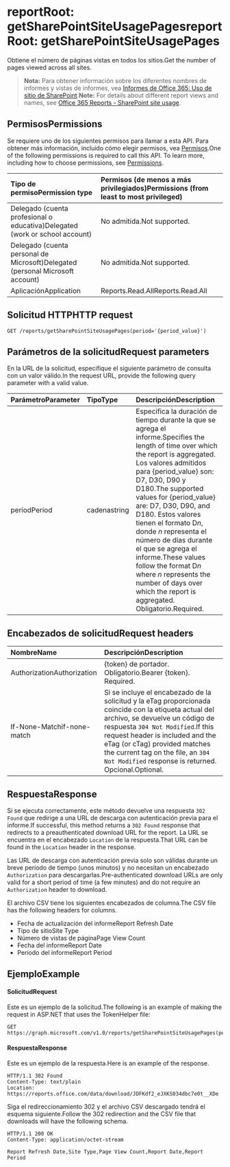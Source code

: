 # <a name="reportroot-getsharepointsiteusagepages"></a><span data-ttu-id="fec2a-101">reportRoot: getSharePointSiteUsagePages</span><span class="sxs-lookup"><span data-stu-id="fec2a-101">reportRoot: getSharePointSiteUsagePages</span></span>

<span data-ttu-id="fec2a-102">Obtiene el número de páginas vistas en todos los sitios.</span><span class="sxs-lookup"><span data-stu-id="fec2a-102">Get the number of pages viewed across all sites.</span></span>

> <span data-ttu-id="fec2a-103">**Nota:** Para obtener información sobre los diferentes nombres de informes y vistas de informes, vea [Informes de Office 365: Uso de sitio de SharePoint]((https://support.office.com/client/SharePoint-site-usage-4ecfb843-e5d5-464d-8bf6-7ed512a9b213)).</span><span class="sxs-lookup"><span data-stu-id="fec2a-103">**Note:** For details about different report views and names, see [Office 365 Reports - SharePoint site usage]((https://support.office.com/client/SharePoint-site-usage-4ecfb843-e5d5-464d-8bf6-7ed512a9b213)).</span></span>

## <a name="permissions"></a><span data-ttu-id="fec2a-104">Permisos</span><span class="sxs-lookup"><span data-stu-id="fec2a-104">Permissions</span></span>

<span data-ttu-id="fec2a-p101">Se requiere uno de los siguientes permisos para llamar a esta API. Para obtener más información, incluido cómo elegir permisos, vea [Permisos](../../../concepts/permissions_reference.md).</span><span class="sxs-lookup"><span data-stu-id="fec2a-p101">One of the following permissions is required to call this API. To learn more, including how to choose permissions, see [Permissions](../../../concepts/permissions_reference.md).</span></span>

| <span data-ttu-id="fec2a-107">Tipo de permiso</span><span class="sxs-lookup"><span data-stu-id="fec2a-107">Permission type</span></span>                        | <span data-ttu-id="fec2a-108">Permisos (de menos a más privilegiados)</span><span class="sxs-lookup"><span data-stu-id="fec2a-108">Permissions (from least to most privileged)</span></span> |
| :------------------------------------- | :--------------------------------------- |
| <span data-ttu-id="fec2a-109">Delegado (cuenta profesional o educativa)</span><span class="sxs-lookup"><span data-stu-id="fec2a-109">Delegated (work or school account)</span></span>     | <span data-ttu-id="fec2a-110">No admitida.</span><span class="sxs-lookup"><span data-stu-id="fec2a-110">Not supported.</span></span>                           |
| <span data-ttu-id="fec2a-111">Delegado (cuenta personal de Microsoft)</span><span class="sxs-lookup"><span data-stu-id="fec2a-111">Delegated (personal Microsoft account)</span></span> | <span data-ttu-id="fec2a-112">No admitida.</span><span class="sxs-lookup"><span data-stu-id="fec2a-112">Not supported.</span></span>                           |
| <span data-ttu-id="fec2a-113">Aplicación</span><span class="sxs-lookup"><span data-stu-id="fec2a-113">Application</span></span>                            | <span data-ttu-id="fec2a-114">Reports.Read.All</span><span class="sxs-lookup"><span data-stu-id="fec2a-114">Reports.Read.All</span></span>                         |

## <a name="http-request"></a><span data-ttu-id="fec2a-115">Solicitud HTTP</span><span class="sxs-lookup"><span data-stu-id="fec2a-115">HTTP request</span></span>

<!-- { "blockType": "ignored" } --> 

```http
GET /reports/getSharePointSiteUsagePages(period='{period_value}')
```

## <a name="request-parameters"></a><span data-ttu-id="fec2a-116">Parámetros de la solicitud</span><span class="sxs-lookup"><span data-stu-id="fec2a-116">Request parameters</span></span>

<span data-ttu-id="fec2a-117">En la URL de la solicitud, especifique el siguiente parámetro de consulta con un valor válido.</span><span class="sxs-lookup"><span data-stu-id="fec2a-117">In the request URL, provide the following query parameter with a valid value.</span></span>

| <span data-ttu-id="fec2a-118">Parámetro</span><span class="sxs-lookup"><span data-stu-id="fec2a-118">Parameter</span></span> | <span data-ttu-id="fec2a-119">Tipo</span><span class="sxs-lookup"><span data-stu-id="fec2a-119">Type</span></span>   | <span data-ttu-id="fec2a-120">Descripción</span><span class="sxs-lookup"><span data-stu-id="fec2a-120">Description</span></span>                              |
| :-------- | :----- | :--------------------------------------- |
| <span data-ttu-id="fec2a-121">period</span><span class="sxs-lookup"><span data-stu-id="fec2a-121">Period</span></span>    | <span data-ttu-id="fec2a-122">cadena</span><span class="sxs-lookup"><span data-stu-id="fec2a-122">string</span></span> | <span data-ttu-id="fec2a-123">Especifica la duración de tiempo durante la que se agrega el informe.</span><span class="sxs-lookup"><span data-stu-id="fec2a-123">Specifies the length of time over which the report is aggregated.</span></span> <span data-ttu-id="fec2a-124">Los valores admitidos para {period_value} son: D7, D30, D90 y D180.</span><span class="sxs-lookup"><span data-stu-id="fec2a-124">The supported values for {period_value} are: D7, D30, D90, and D180.</span></span> <span data-ttu-id="fec2a-125">Estos valores tienen el formato D*n*, donde *n* representa el número de días durante el que se agrega el informe.</span><span class="sxs-lookup"><span data-stu-id="fec2a-125">These values follow the format D*n* where *n* represents the number of days over which the report is aggregated.</span></span> <span data-ttu-id="fec2a-126">Obligatorio.</span><span class="sxs-lookup"><span data-stu-id="fec2a-126">Required.</span></span> |

## <a name="request-headers"></a><span data-ttu-id="fec2a-127">Encabezados de solicitud</span><span class="sxs-lookup"><span data-stu-id="fec2a-127">Request headers</span></span>

| <span data-ttu-id="fec2a-128">Nombre</span><span class="sxs-lookup"><span data-stu-id="fec2a-128">Name</span></span>          | <span data-ttu-id="fec2a-129">Descripción</span><span class="sxs-lookup"><span data-stu-id="fec2a-129">Description</span></span>               |
| :------------ | :------------------------ |
| <span data-ttu-id="fec2a-130">Authorization</span><span class="sxs-lookup"><span data-stu-id="fec2a-130">Authorization</span></span> | <span data-ttu-id="fec2a-p103">{token} de portador. Obligatorio.</span><span class="sxs-lookup"><span data-stu-id="fec2a-p103">Bearer {token}. Required.</span></span> |
| <span data-ttu-id="fec2a-133">If-None-Match</span><span class="sxs-lookup"><span data-stu-id="fec2a-133">if-none-match</span></span> | <span data-ttu-id="fec2a-134">Si se incluye el encabezado de la solicitud y la eTag proporcionada coincide con la etiqueta actual del archivo, se devuelve un código de respuesta `304 Not Modified`.</span><span class="sxs-lookup"><span data-stu-id="fec2a-134">If this request header is included and the eTag (or cTag) provided matches the current tag on the file, an `304 Not Modified` response is returned.</span></span> <span data-ttu-id="fec2a-135">Opcional.</span><span class="sxs-lookup"><span data-stu-id="fec2a-135">Optional.</span></span> |

## <a name="response"></a><span data-ttu-id="fec2a-136">Respuesta</span><span class="sxs-lookup"><span data-stu-id="fec2a-136">Response</span></span>

<span data-ttu-id="fec2a-137">Si se ejecuta correctamente, este método devuelve una respuesta `302 Found` que redirige a una URL de descarga con autenticación previa para el informe.</span><span class="sxs-lookup"><span data-stu-id="fec2a-137">If successful, this method returns a `302 Found` response that redirects to a preauthenticated download URL for the report.</span></span> <span data-ttu-id="fec2a-138">La URL se encuentra en el encabezado `Location` de la respuesta.</span><span class="sxs-lookup"><span data-stu-id="fec2a-138">That URL can be found in the `Location` header in the response.</span></span>

<span data-ttu-id="fec2a-139">Las URL de descarga con autenticación previa solo son válidas durante un breve período de tiempo (unos minutos) y no necesitan un encabezado `Authorization` para descargarlas.</span><span class="sxs-lookup"><span data-stu-id="fec2a-139">Pre-authenticated download URLs are only valid for a short period of time (a few minutes) and do not require an `Authorization` header to download.</span></span>

<span data-ttu-id="fec2a-140">El archivo CSV tiene los siguientes encabezados de columna.</span><span class="sxs-lookup"><span data-stu-id="fec2a-140">The CSV file has the following headers for columns.</span></span>

- <span data-ttu-id="fec2a-141">Fecha de actualización del informe</span><span class="sxs-lookup"><span data-stu-id="fec2a-141">Report Refresh Date</span></span>
- <span data-ttu-id="fec2a-142">Tipo de sitio</span><span class="sxs-lookup"><span data-stu-id="fec2a-142">Site Type</span></span>
- <span data-ttu-id="fec2a-143">Número de vistas de página</span><span class="sxs-lookup"><span data-stu-id="fec2a-143">Page View Count</span></span>
- <span data-ttu-id="fec2a-144">Fecha del informe</span><span class="sxs-lookup"><span data-stu-id="fec2a-144">Report Date</span></span>
- <span data-ttu-id="fec2a-145">Período del informe</span><span class="sxs-lookup"><span data-stu-id="fec2a-145">Report Period</span></span>

## <a name="example"></a><span data-ttu-id="fec2a-146">Ejemplo</span><span class="sxs-lookup"><span data-stu-id="fec2a-146">Example</span></span>

#### <a name="request"></a><span data-ttu-id="fec2a-147">Solicitud</span><span class="sxs-lookup"><span data-stu-id="fec2a-147">Request</span></span>

<span data-ttu-id="fec2a-148">Este es un ejemplo de la solicitud.</span><span class="sxs-lookup"><span data-stu-id="fec2a-148">The following is an example of making the request in ASP.NET that uses the TokenHelper file:</span></span>

<!-- {
  "blockType": "request",
  "name": "reportroot_getsharepointsiteusagepages"
}-->

```http
GET https://graph.microsoft.com/v1.0/reports/getSharePointSiteUsagePages(period='D7')
```

#### <a name="response"></a><span data-ttu-id="fec2a-149">Respuesta</span><span class="sxs-lookup"><span data-stu-id="fec2a-149">Response</span></span>

<span data-ttu-id="fec2a-150">Este es un ejemplo de la respuesta.</span><span class="sxs-lookup"><span data-stu-id="fec2a-150">Here is an example of the response.</span></span>

<!-- { "blockType": "ignored" } --> 

```http
HTTP/1.1 302 Found
Content-Type: text/plain
Location: https://reports.office.com/data/download/JDFKdf2_eJXKS034dbc7e0t__XDe
```

<span data-ttu-id="fec2a-151">Siga el redireccionamiento 302 y el archivo CSV descargado tendrá el esquema siguiente.</span><span class="sxs-lookup"><span data-stu-id="fec2a-151">Follow the 302 redirection and the CSV file that downloads will have the following schema.</span></span>

<!-- {
  "blockType": "response",
  "truncated": true,
  "@odata.type": "stream"
} -->

```http
HTTP/1.1 200 OK
Content-Type: application/octet-stream

Report Refresh Date,Site Type,Page View Count,Report Date,Report Period
```
